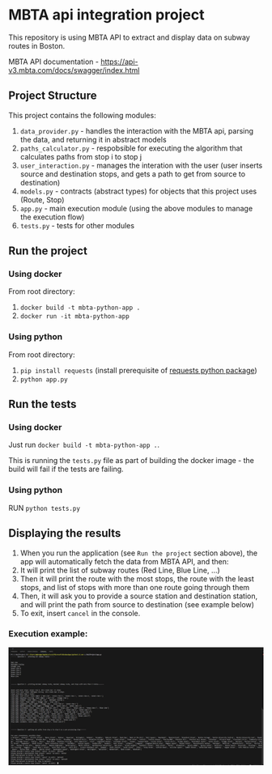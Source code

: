 # MBTA api integration project
This repository is using MBTA API to extract and display data on subway routes in Boston.

MBTA API documentation - https://api-v3.mbta.com/docs/swagger/index.html


## Project Structure

This project contains the following modules:
1. `data_provider.py` - handles the interaction with the MBTA api, parsing the data, and returning it in abstract models
1. `paths_calculator.py` - respobsible for executing the algorithm that calculates paths from stop i to stop j
1. `user_interaction.py` - manages the interation with the user (user inserts source and destination stops, and gets a path to get from source to destination)
1. `models.py` - contracts (abstract types) for objects that this project uses (Route, Stop)
1. `app.py` - main execution module (using the above modules to manage the execution flow)
1. `tests.py` - tests for other modules

## Run the project

### Using docker

From root directory:

1. `docker build -t mbta-python-app .`
1. `docker run -it mbta-python-app`

### Using python

From root directory:

1. `pip install requests` (install prerequisite of [requests python package](https://pypi.org/project/requests/))
1. `python app.py`


## Run the tests

### Using docker

Just run `docker build -t mbta-python-app .`.

This is running the `tests.py` file as part of building the docker image - the build will fail if the tests are failing.

### Using python

RUN `python tests.py`

## Displaying the results

1. When you run the application (see `Run the project` section above), the app will automatically fetch the data from MBTA API, and then:
1. It will print the list of subway routes (Red Line, Blue Line, ...)
1. Then it will print the route with the most stops, the route with the least stops, and list of stops with more than one route going through them
1. Then, it will ask you to provide a source station and destination station, and will print the path from source to destination (see example below)
1. To exit, insert `cancel` in the console.

### Execution example: 

![example](Screenshots/screenshot.png)